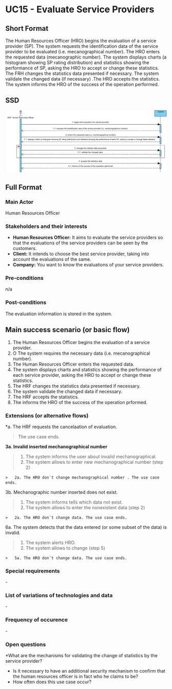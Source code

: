 # UC15 - Evaluate Service Providers

## Short Format


The Human Resources Officer (HRO) begins the evaluation of a service provider (SP). The system requests the identification data of the service provider to be evaluated (i.e. mecanographical number). The HRO enters the requested data (mecanographic number). The system displays charts (a histogram showing SP rating distribution) and statistics showing the performance of SP, asking the HRO to accept or change these statistics. The FRH changes the statistics data presented if necessary. The system validate the changed data (if necessary) .The HRO accepts the statistics. 
The system informs the HRO of the success of the operation performed.

## SSD
![SSD_UC15.png](SSD_UC15.png)


## Full Format

### Main Actor

Human Resources Officer 

###  Stakeholders and their interests
* **Human Resources Officer:**  It aims to evaluate the service providers so that the evaluations of the service providers can be seen by the customers.
* **Client:** It intends to choose the best service provider, taking into account the evaluations of the same.
* **Company:**  You want to know the evaluations of your service providers.


### Pre-conditions
n/a

### Post-conditions

The evaluation information is stored in the system.

## Main success scenario (or basic flow)

1. The Human Resources Officer begins the evaluation of a service provider.
2. O The system requires the necessary data (i.e. mecanographical number). 
3. The Human Resources Officer enters the requested data. 
4. The system displays charts and statistics showing the performance of each service provider, asking the HRO to accept or change these statistics.
5. The HRF changes the statistics data presented if necessary.
6. The system validate the changed data if necessary.
7. The HRF accepts the statistics.
8. The informs the HRO of the success of the operation prformed.

### Extensions (or alternative flows)

*a. The HRF requests the cancelaation of evaluation. 
> The use case ends.

**3a. Invalid inserted mechanographical number**
>	1. The system informs  the user about invalid mechanographical.
>	2. The system allows to enter new mechanographical number (step 2)
>
	>	2a. The HRO don`t change mechanographical number . The use case ends.

3b. Mechanographic number inserted does not exist.
>	1. The system informs tells which data not exist.
>	2. The system allows to enter the nonexistent data (step 2)
>
	>	2a. The HRO don`t change data. The use case ends.
	
6a. The system detects that the data entered (or some subset of the data) is invalid.
>	1. The system alerts HRO.
>	2. The system allows to change (step 5)
>
	>	5a. The HRO don`t change data. The use case ends.

### Special requirements
\-

### List of variations of technologies and data
\-

### Frequency of occurence
\-

### Open questions

*What are the mechanisms for validating the change of statistics by the service provider?
* Is it necessary to have an additional security mechanism to confirm that the human resources officer is in fact who he claims to be?
* How often does this use case occur?